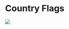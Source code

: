# Country Flags  
[![](https://jitpack.io/v/jairrab/CountryFlags.svg)](https://jitpack.io/#jairrab/CountryFlags)
